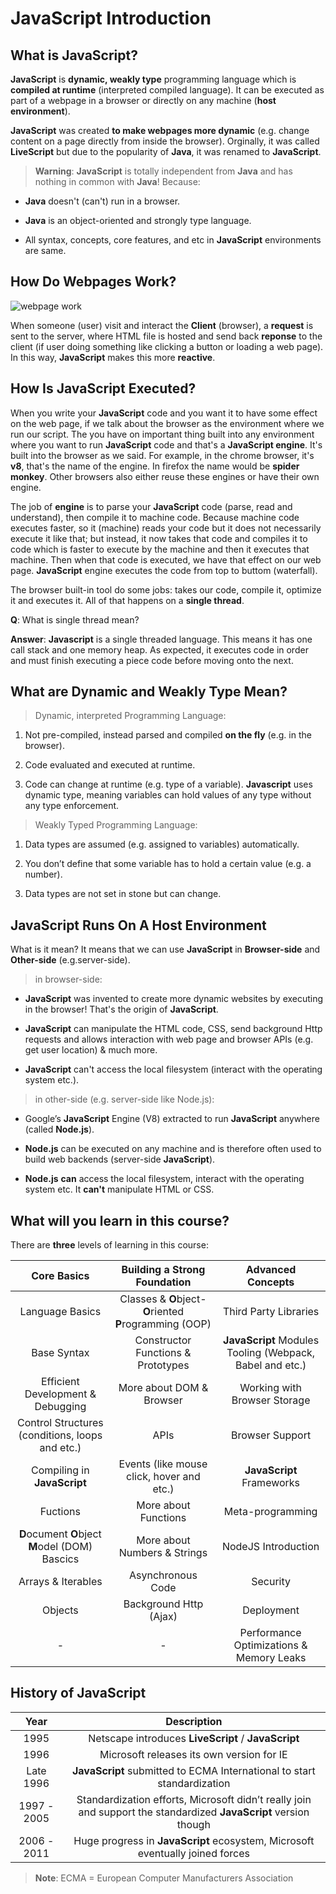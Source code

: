 # JavaScript Introduction

## What is JavaScript?

**JavaScript** is **dynamic, weakly type** programming language which is **compiled at runtime** (interpreted compiled language). It can be executed as part of a webpage in a browser or directly on any machine (**host environment**).

**JavaScript** was created **to make webpages more dynamic** (e.g. change content on a page directly from inside the browser). Orginally, it was called **LiveScript** but due to the popularity of **Java**, it was renamed to **JavaScript**.

> **Warning**: **JavaScript** is totally independent from **Java** and has nothing in common with **Java**! Because:

- **Java** doesn't (can't) run in a browser.

- **Java** is an object-oriented and strongly type language.

- All syntax, concepts, core features, and etc in **JavaScript** environments are same.

## How Do Webpages Work?

![webpage work](https://media.geeksforgeeks.org/wp-content/uploads/Web_Servers_work_1.png)

When someone (user) visit and interact the **Client** (browser), a **request** is sent to the server, where HTML file is hosted and send back **reponse** to the client (if user doing something like clicking a button or loading a web page). In this way, **JavaScript** makes this more **reactive**.

## How Is JavaScript Executed?

When you write your **JavaScript** code and you want it to have some effect on the web page, if we talk about the browser as the environment where we run our script. The you have on important thing built into any environment where you want to run **JavaScript** code and that's a **JavaScript engine**. It's built into the browser as we said. For example, in the chrome browser, it's **v8**, that's the name of the engine. In firefox the name would be **spider monkey**. Other browsers also either reuse these engines or have their own engine.

The job of **engine** is to parse your **JavaScript** code (parse, read and understand), then compile it to machine code. Because machine code executes faster, so it (machine) reads your code but it does not necessarily execute it like that; but instead, it now takes that code and compiles it to code which is faster to execute by the machine and then it executes that machine. Then when that code is executed, we have that effect on our web page. **JavaScript** engine executes the code from top to buttom (waterfall).

The browser built-in tool do some jobs: takes our code, compile it, optimize it and executes it. All of that happens on a **single thread**.

**Q**: What is single thread mean?

**Answer**: **Javascript** is a single threaded language. This means it has one call stack and one memory heap. As expected, it executes code in order and must finish executing a piece code before moving onto the next.

## What are Dynamic and Weakly Type Mean?

> Dynamic, interpreted Programming Language:

1. Not pre-compiled, instead parsed and compiled **on the fly** (e.g. in the browser).

2. Code evaluated and executed at runtime.

3. Code can change at runtime (e.g. type of a variable). **Javascript** uses dynamic type, meaning variables can hold values of any type without any type enforcement.

> Weakly Typed Programming Language:

1. Data types are assumed (e.g. assigned to variables) automatically.

2. You don’t define that some variable has to hold a certain value (e.g. a number).

3. Data types are not set in stone but can change.

## JavaScript Runs On A Host Environment

What is it mean? It means that we can use **JavaScript** in **Browser-side** and **Other-side** (e.g.server-side).

> in browser-side:

- **JavaScript** was invented to create more dynamic websites by executing in the browser! That's the origin of **JavaScript**.

- **JavaScript** can manipulate the HTML code, CSS, send background Http requests and allows interaction with web page and browser APIs (e.g. get user location) & much more.

- **JavaScript** can't access the local filesystem (interact with the operating system etc.).

> in other-side (e.g. server-side like Node.js):

- Google’s **JavaScript** Engine (V8) extracted to run **JavaScript** anywhere (called **Node.js**).

- **Node.js** can be executed on any machine and is therefore often used to build web backends (server-side **JavaScript**).

- **Node.js** **can** access the local filesystem, interact with the operating system etc. It **can't** manipulate HTML or CSS.

## What will you learn in this course?

There are **three** levels of learning in this course:

|Core Basics|Building a Strong Foundation|Advanced Concepts|
|:-:|:-:|:-:|
|Language Basics|Classes & **O**bject-**O**riented **P**rogramming (OOP)|Third Party Libraries|
|Base Syntax|Constructor Functions & Prototypes|**JavaScript** Modules Tooling (Webpack, Babel and etc.)|
|Efficient Development & Debugging|More about DOM & Browser|Working with Browser Storage|
|Control Structures (conditions, loops and etc.)|APIs|Browser Support|
|Compiling in **JavaScript**|Events (like mouse click, hover and etc.)|**JavaScript** Frameworks|
|Fuctions|More about Functions|Meta-programming|
|**D**ocument **O**bject **M**odel (DOM) Bascics|More about Numbers & Strings|NodeJS Introduction|
|Arrays & Iterables|Asynchronous Code|Security|
|Objects|Background Http (Ajax)|Deployment|
|-|-|Performance Optimizations & Memory Leaks|

## History of JavaScript

|Year|Description|
|:-:|:-:|
|1995|Netscape introduces **LiveScript** / **JavaScript**|
|1996|Microsoft releases its own version for IE|
|Late 1996|**JavaScript** submitted to ECMA International to start standardization|
|1997 - 2005|Standardization efforts, Microsoft didn’t really join and support the standardized **JavaScript** version though|
|2006 - 2011|Huge progress in **JavaScript** ecosystem, Microsoft eventually joined forces|

> **Note**: ECMA = European Computer Manufacturers Association

